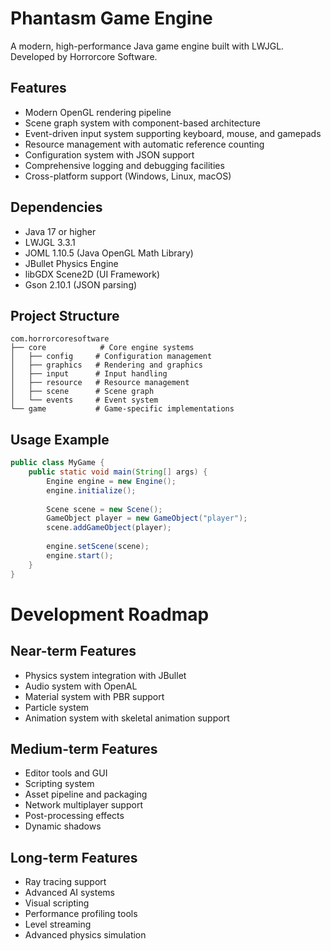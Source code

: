# Phantasm Game Engine

A modern, high-performance Java game engine built with LWJGL. Developed by Horrorcore Software.

## Features

- Modern OpenGL rendering pipeline
- Scene graph system with component-based architecture
- Event-driven input system supporting keyboard, mouse, and gamepads
- Resource management with automatic reference counting
- Configuration system with JSON support
- Comprehensive logging and debugging facilities
- Cross-platform support (Windows, Linux, macOS)

## Dependencies

- Java 17 or higher
- LWJGL 3.3.1
- JOML 1.10.5 (Java OpenGL Math Library)
- JBullet Physics Engine
- libGDX Scene2D (UI Framework)
- Gson 2.10.1 (JSON parsing)

## Project Structure

```
com.horrorcoresoftware
├── core            # Core engine systems
│   ├── config     # Configuration management
│   ├── graphics   # Rendering and graphics
│   ├── input      # Input handling
│   ├── resource   # Resource management
│   ├── scene      # Scene graph
│   └── events     # Event system
└── game           # Game-specific implementations
```

## Usage Example

```java
public class MyGame {
    public static void main(String[] args) {
        Engine engine = new Engine();
        engine.initialize();
        
        Scene scene = new Scene();
        GameObject player = new GameObject("player");
        scene.addGameObject(player);
        
        engine.setScene(scene);
        engine.start();
    }
}
```

# Development Roadmap

## Near-term Features
- Physics system integration with JBullet
- Audio system with OpenAL
- Material system with PBR support
- Particle system
- Animation system with skeletal animation support

## Medium-term Features
- Editor tools and GUI
- Scripting system
- Asset pipeline and packaging
- Network multiplayer support
- Post-processing effects
- Dynamic shadows

## Long-term Features
- Ray tracing support
- Advanced AI systems
- Visual scripting
- Performance profiling tools
- Level streaming
- Advanced physics simulation